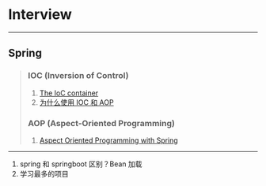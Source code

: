 # Interview

---
## Spring
>### IOC (Inversion of Control)
>1. [The IoC container](https://docs.spring.io/spring-framework/docs/5.0.0.M5/spring-framework-reference/html/beans.html)
>2. [为什么使用 IOC 和 AOP](https://zhuanlan.zhihu.com/p/349386138)
>### AOP (Aspect-Oriented Programming)
>1. [Aspect Oriented Programming with Spring](https://docs.spring.io/spring-framework/docs/5.0.0.M5/spring-framework-reference/html/aop.html)
---

1. spring 和 springboot 区别？Bean 加载
2. 学习最多的项目